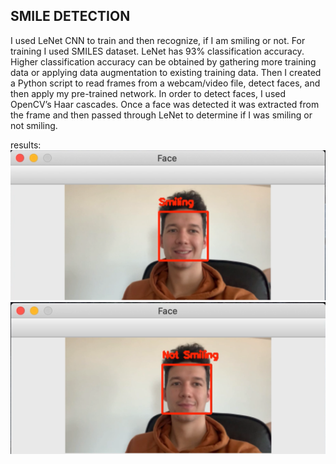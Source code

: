 ## SMILE DETECTION

I used LeNet CNN to train and then recognize, if I am smiling or not.
For training I used SMILES dataset. LeNet has 93% classification accuracy. 
Higher classification accuracy can be obtained by gathering more training data 
or applying data augmentation to existing training data.
Then I created a Python script to read frames from a webcam/video file, detect faces, 
and then apply my pre-trained network. In order to detect faces, I used OpenCV’s Haar cascades. 
Once a face was detected it was extracted from the frame and then passed through LeNet to determine 
if I was smiling or not smiling. 

results:
![smiling](Smiling.png)
![notsmiling](Not_Smiling.png)

